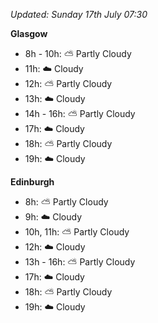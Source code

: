*Updated: Sunday 17th July 07:30*

**Glasgow**

* 8h - 10h: :partly_sunny: Partly Cloudy
* 11h: :cloud: Cloudy
* 12h: :partly_sunny: Partly Cloudy
* 13h: :cloud: Cloudy
* 14h - 16h: :partly_sunny: Partly Cloudy
* 17h: :cloud: Cloudy
* 18h: :partly_sunny: Partly Cloudy
* 19h: :cloud: Cloudy

**Edinburgh**

* 8h: :partly_sunny: Partly Cloudy
* 9h: :cloud: Cloudy
* 10h, 11h: :partly_sunny: Partly Cloudy
* 12h: :cloud: Cloudy
* 13h - 16h: :partly_sunny: Partly Cloudy
* 17h: :cloud: Cloudy
* 18h: :partly_sunny: Partly Cloudy
* 19h: :cloud: Cloudy
